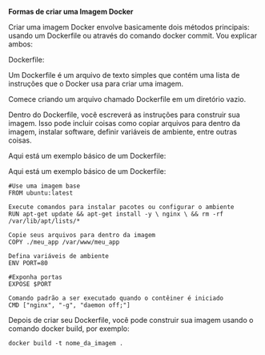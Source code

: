 **Formas de criar uma Imagem Docker**

Criar uma imagem Docker envolve basicamente dois métodos principais: usando um Dockerfile ou através do comando docker commit. Vou explicar ambos:

Dockerfile:

Um Dockerfile é um arquivo de texto simples que contém uma lista de instruções que o Docker usa para criar uma imagem.

Comece criando um arquivo chamado Dockerfile em um diretório vazio.

Dentro do Dockerfile, você escreverá as instruções para construir sua imagem. Isso pode incluir coisas como copiar arquivos para dentro da imagem, instalar software, definir variáveis de ambiente, entre outras coisas.

Aqui está um exemplo básico de um Dockerfile:

Aqui está um exemplo básico de um Dockerfile:

    #Use uma imagem base
    FROM ubuntu:latest

    Execute comandos para instalar pacotes ou configurar o ambiente
    RUN apt-get update && apt-get install -y \ nginx \ && rm -rf /var/lib/apt/lists/*

    Copie seus arquivos para dentro da imagem
    COPY ./meu_app /var/www/meu_app

    Defina variáveis de ambiente
    ENV PORT=80

    #Exponha portas
    EXPOSE $PORT

    Comando padrão a ser executado quando o contêiner é iniciado
    CMD ["nginx", "-g", "daemon off;"]

Depois de criar seu Dockerfile, você pode construir sua imagem usando o comando docker build, por exemplo:

    docker build -t nome_da_imagem .
